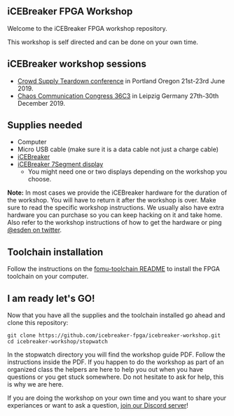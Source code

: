 ## iCEBreaker FPGA Workshop

Welcome to the iCEBreaker FPGA workshop repository.

This workshop is self directed and can be done on your own time.


## iCEBreaker workshop sessions

* [Crowd Supply Teardown conference](https://www.crowdsupply.com/teardown/portland-2019) in Portland Oregon 21st-23rd June 2019. 
* [Chaos Communication Congress 36C3](https://events.ccc.de/congress/2019/wiki/index.php/Session:ICEBreaker_FPGA_Workshop)
in Leipzig Germany 27th-30th December 2019.

## Supplies needed

* Computer
* Micro USB cable (make sure it is a data cable not just a charge cable)
* [iCEBreaker](https://1bitsquared.com/products/icebreaker)
* [iCEBreaker 7Segment display](https://1bitsquared.com/products/pmod-7-segment-display)
  * You might need one or two displays depending on the workshop you choose.

**Note:** In most cases we provide the iCEBreaker hardware for the duration of the
workshop. You will have to return it after the workshop is over. Make sure to
read the specific workshop instructions. We usually also have extra hardware
you can purchase so you can keep hacking on it and take home. Also refer to the
workshop instructions of how to get the hardware or ping [@esden on
twitter](https://twitter.com/esden).

## Toolchain installation

Follow the instructions on the [fomu-toolchain
README](https://github.com/im-tomu/fomu-toolchain) to install the FPGA
toolchain on your computer.

## I am ready let's GO!

Now that you have all the supplies and the toolchain installed go ahead and
clone this repository:

```
git clone https://github.com/icebreaker-fpga/icebreaker-workshop.git
cd icebreaker-workshop/stopwatch
```

In the stopwatch directory you will find the workshop guide PDF. Follow the
instructions inside the PDF. If you happen to do the workshop as part of an
organized class the helpers are here to help you out when you have questions or
you get stuck somewhere. Do not hesitate to ask for help, this is why we are
here.

If you are doing the workshop on your own time and you want to share your
experiances or want to ask a question, [join our Discord
server](https://1bitsquared.com/pages/chat)!
